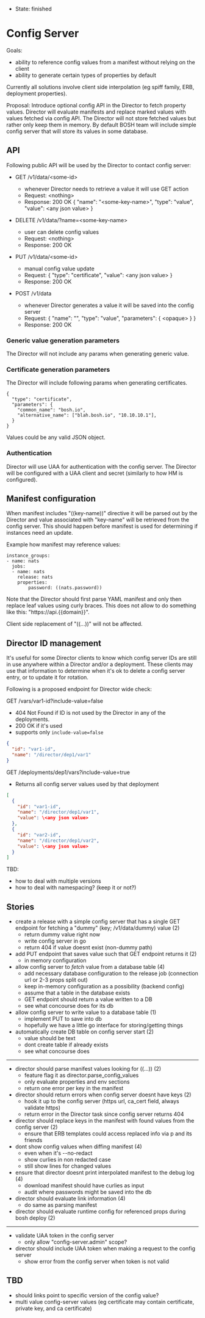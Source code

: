 - State: finished

# Config Server

Goals:

- ability to reference config values from a manifest without relying on the client
- ability to generate certain types of properties by default

Currently all solutions involve client side interpolation (eg spiff family, ERB, deployment properties).

Proposal: Introduce optional config API in the Director to fetch property values. Director will evaluate manifests and replace marked values with values fetched via config API. The Director will not store fetched values but rather only keep them in memory. By default BOSH team will include simple config server that will store its values in some database.

## API

Following public API will be used by the Director to contact config server:

- GET /v1/data/\<some-id>
  - whenever Director needs to retrieve a value it will use GET action
  - Request: \<nothing>
  - Response: 200 OK { "name": "\<some-key-name>", "type": "value", "value": \<any json value> }

- DELETE /v1/data/?name=\<some-key-name>
  - user can delete config values
  - Request: \<nothing>
  - Response: 200 OK

- PUT /v1/data/\<some-id>
  - manual config value update
  - Request: { "type": "certificate", "value": \<any json value> }
  - Response: 200 OK

- POST /v1/data
  - whenever Director generates a value it will be saved into the config server
  - Request: {
      "name": "<some-key-name>",
      "type": "value",
      "parameters": { \<opaque> }
    }
  - Response: 200 OK

### Generic value generation parameters

The Director will not include any params when generating generic value.

### Certificate generation parameters

The Director will include following params when generating certificates.

```
{
  "type": "certificate",
  "parameters": {
    "common_name": "bosh.io",
    "alternative_name": ["blah.bosh.io", "10.10.10.1"],
  }
}
```

Values could be any valid JSON object.

### Authentication

Director will use UAA for authentication with the config server. The Director will be configured with a UAA client and secret (similarly to how HM is configured).

## Manifest configuration

When manifest includes "((key-name))" directive it will be parsed out by the Director and value associated with "key-name" will be retrieved from the config server. This should happen before manifest is used for determining if instances need an update.

Example how manifest may reference values:

```
instance_groups:
- name: nats
  jobs:
  - name: nats
    release: nats
    properties:
    	password: ((nats.password))
```

Note that the Director should first parse YAML manifest and only then replace leaf values using curly braces. This does not allow to do something like this: "https://api.{{domain}}".

Client side replacement of "((...))" will not be affected.

## Director ID management

It's useful for some Director clients to know which config server IDs are still in use anywhere within a Director and/or a deployment. These clients may use that information to determine when it's ok to delete a config server entry, or to update it for rotation.

Following is a proposed endpoint for Director wide check:

GET /vars/var1-id?include-value=false

- 404 Not Found if ID is not used by the Director in any of the deployments.
- 200 OK if it's used
- supports only `include-value=false`

```json
{
  "id": "var1-id",
  "name": "/director/dep1/var1"
}
```

GET /deployments/dep1/vars?include-value=true

- Returns all config server values used by that deployment

```json
[
  {
    "id": "var1-id",
    "name": "/director/dep1/var1",
    "value": \<any json value>
  },
  {
    "id": "var2-id",
    "name": "/director/dep1/var2",
    "value": \<any json value>
  }
]
```

TBD:
- how to deal with multiple versions
- how to deal with namespacing? (keep it or not?)

## Stories

- create a release with a simple config server that has a single GET endpoint for fetching a "dummy" (key; /v1/data/dummy) value (2)
  - return dummy value right now
  - write config server in go
  - return 404 if value doesnt exist (non-dummy path)
- add PUT endpoint that saves value such that GET endpoint returns it (2)
  - in memory configuration
- allow config server to *fetch* value from a database table (4)
  - add necessary database configuration to the release job (connection url or 2-3 props split out)
  - keep in-memory configuration as a possibility (backend config)
  - assume that a table in the database exists
  - GET endpoint should return a value written to a DB
  - see what concourse does for its db
- allow config server to write value to a database table (1)
  - implement PUT to save into db
  - hopefully we have a little go interface for storing/getting things
- automatically create DB table on config server start (2)
  - value should be text
  - dont create table if already exists
  - see what concourse does

---

- director should parse manifest values looking for ((...)) (2)
  - feature flag it as director.parse_config_values
  - only evaluate properties and env sections
  - return one error per key in the manifest
- director should return errors when config server doesnt have keys (2)
  - hook it up to the config server (https url, ca_cert field, always validate https)
  - return error in the Director task since config server returns 404
- director should replace keys in the manifest with found values from the config server (2)
  - ensure that ERB templates could access replaced info via p and its friends
- dont show config values when diffing manifest (4)
  - even when it's --no-redact
  - show curlies in non redacted case
  - still show lines for changed values
- ensure that director doesnt print interpolated manifest to the debug log (4)
  - download manifest should have curlies as input
  - audit where passwords might be saved into the db
- director should evaluate link information (4)
  - do same as parsing manifest
- director should evaluate runtime config for referenced props during bosh deploy (2)

---

- validate UAA token in the config server
  - only allow "config-server.admin" scope?
- director should include UAA token when making a request to the config server
  - show error from the config server when token is not valid

## TBD

- should links point to specific version of the config value?
- multi value config-server values (eg certificate may contain certificate, private key, and ca certificate)
